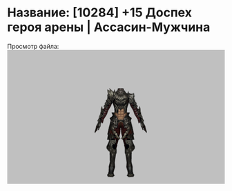 # Название: [10284] +15 Доспех героя арены | Ассасин-Мужчина

Просмотр файла:
![p060031.png](p060031.png)
